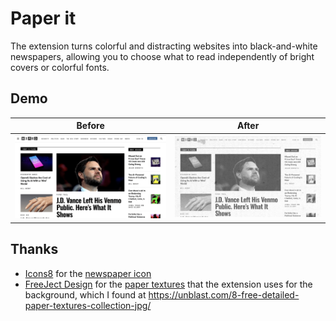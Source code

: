# Paper it

The extension turns colorful and distracting websites into black-and-white newspapers,
allowing you to choose what to read independently of bright covers or colorful fonts.

## Demo

| Before                                                | After                                               |
|-------------------------------------------------------|-----------------------------------------------------|
| ![wired.com with no extension](./screenshots/wired_before.png) | ![wired.com with the extension enabled](./screenshots/wired_after.png) |

## Thanks

- [Icons8](https://icons8.com) for the [newspaper icon](./icons//icons8-newspaper-48.png)
- [FreeJect Design](https://www.behance.net/freeject) for the [paper textures](./images)
that the extension uses for the background, which I found at https://unblast.com/8-free-detailed-paper-textures-collection-jpg/
